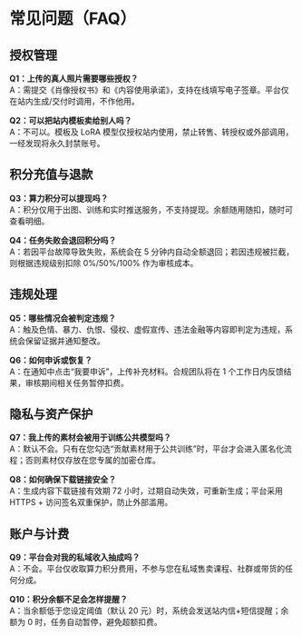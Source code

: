 ﻿# 常见问题（FAQ）

## 授权管理
**Q1：上传的真人照片需要哪些授权？**  
A：需提交《肖像授权书》和《内容使用承诺》，支持在线填写电子签章。平台仅在站内生成/交付时调用，不作他用。

**Q2：可以把站内模板卖给别人吗？**  
A：不可以。模板及 LoRA 模型仅授权站内使用，禁止转售、转授权或外部调用，一经发现将永久封禁账号。

## 积分充值与退款
**Q3：算力积分可以提现吗？**  
A：积分仅用于出图、训练和实时推送服务，不支持提现。余额随用随扣，随时可查看明细。

**Q4：任务失败会退回积分吗？**  
A：若因平台故障导致失败，系统会在 5 分钟内自动全额退回；若因违规被拦截，则根据违规级别扣除 0%/50%/100% 作为审核成本。

## 违规处理
**Q5：哪些情况会被判定违规？**  
A：触及色情、暴力、仇恨、侵权、虚假宣传、违法金融等内容即判定为违规，系统会保留证据并通知整改。

**Q6：如何申诉或恢复？**  
A：在通知中点击“我要申诉”，上传补充材料。合规团队将在 1 个工作日内反馈结果，审核期间相关任务暂停扣费。

## 隐私与资产保护
**Q7：我上传的素材会被用于训练公共模型吗？**  
A：默认不会。只有在您勾选“贡献素材用于公共训练”时，平台才会进入匿名化流程；否则素材仅存放在您专属的加密仓库。

**Q8：如何确保下载链接安全？**  
A：生成内容下载链接有效期 72 小时，过期自动失效，可重新生成；平台采用 HTTPS + 访问签名双重保护，防止外部滥用。

## 账户与计费
**Q9：平台会对我的私域收入抽成吗？**  
A：不会。平台仅收取算力积分费用，不参与您在私域售卖课程、社群或带货的任何分成。

**Q10：积分余额不足会怎样提醒？**  
A：当余额低于您设定阈值（默认 20 元）时，系统会发送站内信+短信提醒；余额为 0 时，任务自动暂停，避免超额扣费。
